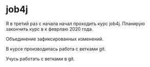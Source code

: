 ﻿# job4j

Я в третий раз с начала начал проходить курс job4j. Планирую закончить курс в к феврлаю 2020 года. 

Объединение зафиксированных изменений.

В курсе производилась работа с ветками git. 

Учусь работать с ветками в git.